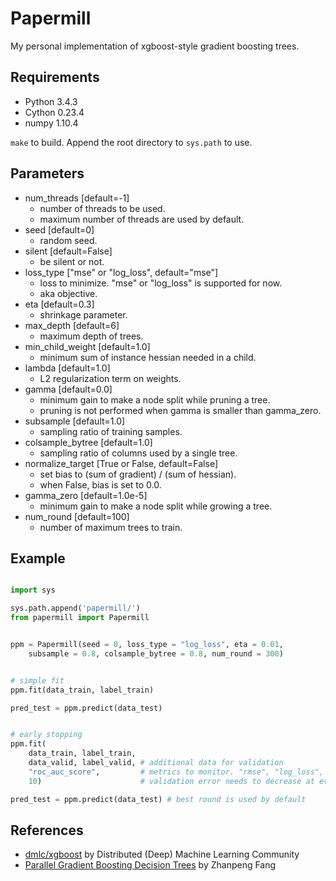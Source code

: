 Papermill
=====

My personal implementation of xgboost-style gradient boosting trees.


Requirements
-----

* Python 3.4.3
* Cython 0.23.4
* numpy 1.10.4

`make` to build. Append the root directory to `sys.path` to use.


Parameters
-----

* num_threads [default=-1]
  - number of threads to be used.
  - maximum number of threads are used by default.
* seed [default=0]
  - random seed.
* silent [default=False]
  - be silent or not.
* loss_type ["mse" or "log_loss", default="mse"]
  - loss to minimize. "mse" or "log_loss" is supported for now.
  - aka objective.
* eta [default=0.3]
  - shrinkage parameter.
* max_depth [default=6]
  - maximum depth of trees.
* min_child_weight [default=1.0]
  - minimum sum of instance hessian needed in a child. 
* lambda [default=1.0]
  - L2 regularization term on weights.
* gamma [default=0.0]
  - minimum gain to make a node split while pruning a tree.
  - pruning is not performed when gamma is smaller than gamma_zero.
* subsample [default=1.0]
  - sampling ratio of training samples.
* colsample_bytree [default=1.0]
  - sampling ratio of columns used by a single tree.
* normalize_target [True or False, default=False]
  - set bias to (sum of gradient) / (sum of hessian).
  - when False, bias is set to 0.0.
* gamma_zero [default=1.0e-5]
  - minimum gain to make a node split while growing a tree.
* num_round [default=100]
  - number of maximum trees to train.


Example
-----

```py

import sys

sys.path.append('papermill/')
from papermill import Papermill


ppm = Papermill(seed = 0, loss_type = "log_loss", eta = 0.01,
    subsample = 0.8, colsample_bytree = 0.8, num_round = 300)


# simple fit
ppm.fit(data_train, label_train)

pred_test = ppm.predict(data_test)


# early stopping
ppm.fit(
    data_train, label_train,
    data_valid, label_valid, # additional data for validation
    "roc_auc_score",         # metrics to monitor. "rmse", "log_loss", "roc_auc_score" is supported
    10)                      # validation error needs to decrease at every 10 rounds

pred_test = ppm.predict(data_test) # best round is used by default
```


References
-----

* [dmlc/xgboost](https://github.com/dmlc/xgboost) by Distributed (Deep) Machine Learning Community
* [Parallel Gradient Boosting Decision Trees](http://zhanpengfang.github.io/418home.html) by Zhanpeng Fang
